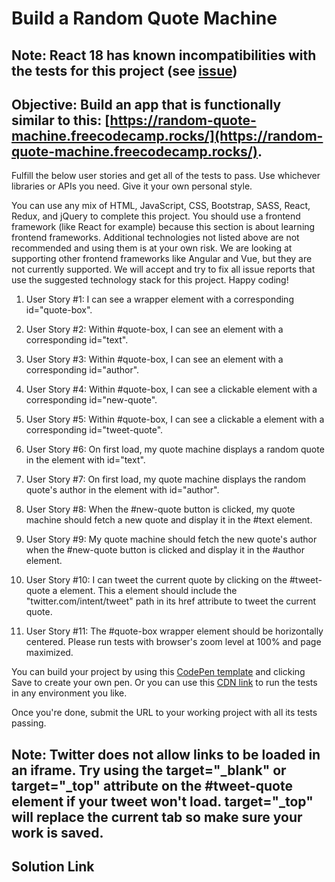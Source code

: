 # Build a Random Quote Machine

## Note: React 18 has known incompatibilities with the tests for this project (see [issue](https://github.com/freeCodeCamp/freeCodeCamp/issues/45922))

## Objective: Build an app that is functionally similar to this: [https://random-quote-machine.freecodecamp.rocks/](https://random-quote-machine.freecodecamp.rocks/).

Fulfill the below user stories and get all of the tests to pass. Use whichever libraries or APIs you need. Give it your own personal style.

You can use any mix of HTML, JavaScript, CSS, Bootstrap, SASS, React, Redux, and jQuery to complete this project. You should use a frontend framework (like React for example) because this section is about learning frontend frameworks. Additional technologies not listed above are not recommended and using them is at your own risk. We are looking at supporting other frontend frameworks like Angular and Vue, but they are not currently supported. We will accept and try to fix all issue reports that use the suggested technology stack for this project. Happy coding!

01. User Story #1: I can see a wrapper element with a corresponding id="quote-box".

02. User Story #2: Within #quote-box, I can see an element with a corresponding id="text".

03. User Story #3: Within #quote-box, I can see an element with a corresponding id="author".

04. User Story #4: Within #quote-box, I can see a clickable element with a corresponding id="new-quote".

05. User Story #5: Within #quote-box, I can see a clickable a element with a corresponding id="tweet-quote".

06. User Story #6: On first load, my quote machine displays a random quote in the element with id="text".

07. User Story #7: On first load, my quote machine displays the random quote's author in the element with id="author".

08. User Story #8: When the #new-quote button is clicked, my quote machine should fetch a new quote and display it in the #text element.

09. User Story #9: My quote machine should fetch the new quote's author when the #new-quote button is clicked and display it in the #author element.

10. User Story #10: I can tweet the current quote by clicking on the #tweet-quote a element. This a element should include the "twitter.com/intent/tweet" path in its href attribute to tweet the current quote.

11. User Story #11: The #quote-box wrapper element should be horizontally centered. Please run tests with browser's zoom level at 100% and page maximized.

You can build your project by using this [CodePen template](https://codepen.io/pen?template=MJjpwO) and clicking Save to create your own pen.
Or you can use this [CDN link](https://cdn.freecodecamp.org/testable-projects-fcc/v1/bundle.js) to run the tests in any environment you like.

Once you're done, submit the URL to your working project with all its tests passing.

## Note: Twitter does not allow links to be loaded in an iframe. Try using the target="\_blank" or target="\_top" attribute on the #tweet-quote element if your tweet won't load. target="\_top" will replace the current tab so make sure your work is saved.

## Solution Link

